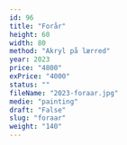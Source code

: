 ```yaml
---
id: 96
title: "Forår"
height: 60
width: 80
method: "Akryl på lærred"
year: 2023
price: "4800"
exPrice: "4000"
status: ""
fileName: "2023-foraar.jpg"
medie: "painting"
draft: "False"
slug: "foraar"
weight: "140"
---
```

